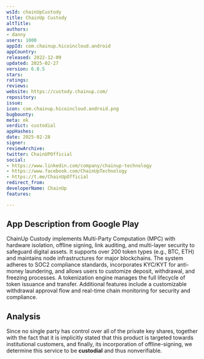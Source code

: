 ```yaml
---
wsId: chainUpCustody
title: ChainUp Custody
altTitle: 
authors:
- danny
users: 1000
appId: com.chainup.hicoincloud.android
appCountry: 
released: 2022-12-09
updated: 2025-02-27
version: 6.8.5
stars: 
ratings: 
reviews: 
website: https://custody.chainup.com/
repository: 
issue: 
icon: com.chainup.hicoincloud.android.png
bugbounty: 
meta: ok
verdict: custodial
appHashes: 
date: 2025-02-28
signer: 
reviewArchive: 
twitter: ChainUPOfficial
social:
- https://www.linkedin.com/company/chainup-technology
- https://www.facebook.com/ChainUpTechnology
- https://t.me/ChainUpOfficial
redirect_from: 
developerName: ChainUp
features: 

---
```


## App Description from Google Play

ChainUp Custody implements Multi-Party Computation (MPC) with hardware isolation, offline signing, link auditing, and multi-layer security to safeguard digital assets. It supports over 200 token types (e.g., BTC, ETH) and maintains node infrastructures for major blockchains. The system adheres to SOC2 compliance standards, incorporates KYC/KYT for anti-money laundering, and allows users to customize deposit, withdrawal, and freezing processes. A tokenization engine manages the full lifecycle of token issuance and transfer. Additional features include a customizable withdrawal approval flow and real-time chain monitoring for security and compliance.

## Analysis 

Since no single party has control over all of the private key shares, together with the fact that it is implicitly stated that this product is targeted towards institutional customers, and finally, its incorporation of offline-signing, we determine this service to be **custodial** and thus nonverifiable.